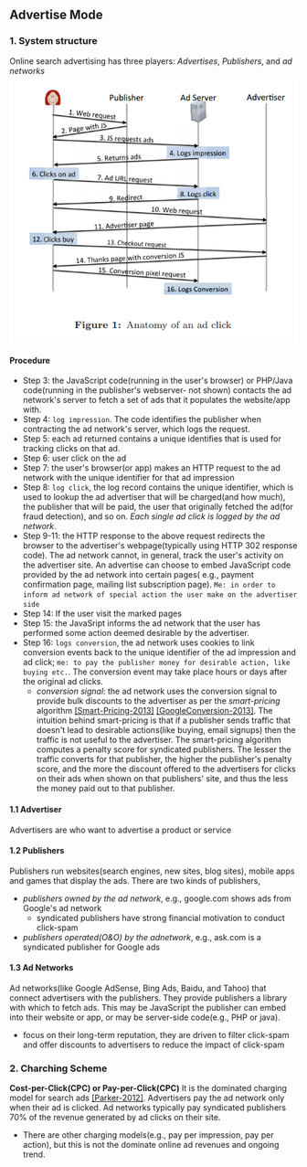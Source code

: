 ## Advertise Mode


### 1. System structure
Online search advertising has three players: *Advertises*, *Publishers*, and *ad networks*
![Anatomy of an ad click](../figs/AdClickArch.PNG)

#### Procedure
- Step 3: the JavaScript code(running in the user's browser) or PHP/Java code(running in the publisher's webserver- not shown) contacts the ad network's server to fetch a set of ads that it populates the website/app with.
- Step 4: `log impression`. The code identifies the publisher when contracting the ad network's server, which logs the request.
- Step 5: each ad returned contains a unique identifies that is used for tracking clicks on that ad.
- Step 6: user click on the ad
- Step 7: the user's browser(or app) makes an HTTP request to the ad network with the unique identifier for that ad impression
- Step 8: `log click`, the log record contains the unique identifier, which is used to lookup the ad advertiser that will be charged(and how much), the publisher that will be paid, the user that originally fetched the ad(for fraud detection), and so on. *Each single ad click is logged by the ad network*.
- Step 9-11: the HTTP response to the above request redirects the browser to the advertiser's webpage(typically using HTTP 302 response code). The ad network cannot, in general, track the user's activity on the advertiser site. An advertise can choose to embed JavaScript code provided by the ad network into certain pages( e.g., payment confirmation page, mailing list subscription page). `Me: in order to inform ad network of special action the user make on the advertiser side`
- Step 14: If the user visit the marked pages
- Step 15: the JavaSript informs the ad network that the user has performed some action deemed desirable by the advertiser.
- Step 16: `logs conversion`, the ad network uses cookies to link conversion events back to the unique identifier of the ad impression and ad click; `me: to pay the publisher money for desirable action, like buying etc.`. The conversion event may take place hours or days after the original ad clicks.
	- *conversion signal*: the ad network uses the conversion signal to provide bulk discounts to the advertiser as per the *smart-pricing* algorithm [[Smart-Pricing-2013]](https://support.google.com/adwords/answer/2604607) [[GoogleConversion-2013]](https://support.google.com/adwords/answer/93148?hl=en). The intuition behind smart-pricing is that if a publisher sends traffic that doesn't lead to desirable actions(like buying, email signups) then the traffic is not useful to the advertiser. The smart-pricing algorithm computes a penalty score for syndicated publishers. The lesser the traffic converts for that publisher, the higher the publisher's penalty score, and the more the discount offered to the advertisers for clicks on their ads when shown on that publishers' site, and thus the less the money paid out to that publisher.
	
#### 1.1 Advertiser
Advertisers are who want to advertise a product or service

#### 1.2 Publishers
Publishers run websites(search engines, new sites, blog sites), mobile apps and games that display the ads. There are two kinds of publishers, 
- *publishers owned by the ad network*, e.g., google.com shows ads from Google's ad network
	- syndicated publishers have strong financial motivation to conduct click-spam
-  *publishers operated(O&O) by the  adnetwork*, e.g., ask.com is a syndicated publisher for Google ads
	
#### 1.3 Ad Networks
Ad networks(like Google AdSense, Bing Ads, Baidu, and Tahoo) that connect advertisers with the publishers. They provide publishers a library with which to fetch ads. This may be JavaScript the publisher can embed into their website or app, or may be server-side code(e.g., PHP or java).
- focus on their long-term reputation, they are driven to filter click-spam and offer discounts to advertisers to reduce the impact of click-spam

### 2. Charching Scheme
**Cost-per-Click(CPC) or Pay-per-Click(CPC)**
It is the dominated charging model for search ads [[Parker-2012]](http://searchengineland.com/iab-pwc-search-still-tops-online-ad-revenues-and-share-grew-in-2011-118929). Advertisers pay the ad network only when their ad is clicked. Ad networks typically pay syndicated publishers 70% of the revenue generated by ad clicks on their site. 
- There are other charging models(e.g., pay per impression, pay per action), but this is not the dominate online ad revenues and ongoing trend. 




